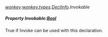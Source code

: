 _[wonkey](../../modules/wonkey/wonkey-module.md):[wonkey.types](../../modules/wonkey/wonkey-types.md).[DeclInfo](../../modules/wonkey/wonkey-types-declinfo.md).Invokable_
##### Property Invokable:[Bool](../../modules/wonkey/wonkey-types-bool.md)
True if Invoke can be used with this declaration.
